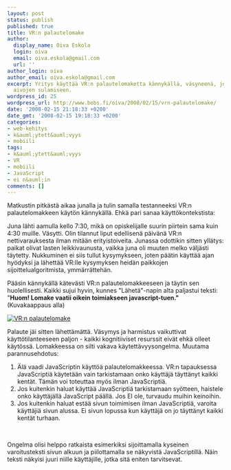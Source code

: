 ```yaml
---
layout: post
status: publish
published: true
title: VR:n palautelomake
author:
  display_name: Oiva Eskola
  login: oiva
  email: oiva.eskola@gmail.com
  url: ''
author_login: oiva
author_email: oiva.eskola@gmail.com
excerpt: Yritys käyttää VR:n palautelomaketta kännykällä, väsyneenä, johti käyttäjän
  aivojen sulamiseen.
wordpress_id: 25
wordpress_url: http://www.bobs.fi/oiva/2008/02/15/vrn-palautelomake/
date: '2008-02-15 21:18:33 +0200'
date_gmt: '2008-02-15 19:18:33 +0200'
categories:
- web-kehitys
- k&auml;ytett&auml;vyys
- mobiili
tags:
- k&auml;ytett&auml;vyys
- VR
- mobiili
- JavaScript
- ei n&auml;in
comments: []
---
```

<p>Matkustin pitk&auml;st&auml; aikaa junalla ja tulin samalla testanneeksi VR:n palautelomakkeen k&auml;yt&ouml;n k&auml;nnyk&auml;ll&auml;. Ehk&auml; pari sanaa k&auml;ytt&ouml;kontekstista:</p>
<p>Juna l&auml;hti aamulla kello 7:30, mik&auml; on opiskelijalle suurin piirtein sama kuin 4:30 muille. V&auml;sytti. Olin tilannut liput edellisen&auml; p&auml;iv&auml;n&auml; VR:n nettivarauksesta ilman mit&auml;&auml;n erityistoiveita. Junassa odottikin sitten yll&auml;tys: paikat olivat lasten leikkivaunusta, vaikka juna oli muuten melko v&auml;lj&auml;sti t&auml;ytetty. Nukkuminen ei siis tullut kysymykseen, joten p&auml;&auml;tin k&auml;ytt&auml;&auml; ajan hy&ouml;dyksi ja l&auml;hett&auml;&auml; VR:lle kysymyksen heid&auml;n paikkojen sijoittelualgoritmista, ymm&auml;rr&auml;tteh&auml;n.</p>
<p>P&auml;&auml;sin k&auml;nnyk&auml;ll&auml; k&auml;tev&auml;sti VR:n palautelomakkeeseen ja t&auml;ytin sen huolellisesti. Kaikki sujui hyvin, kunnes "L&auml;het&auml;"-napin alta paljastui teksti: "<strong>Huom! Lomake vaatii oikein toimiakseen javascript-tuen." </strong>(Kuvakaappaus alla)</p>
<p><a href="{{ site.baseurl }}/images/2008/02/vr_palaute2.PNG" title="VR:n palautelomake"><img src="{{ site.baseurl }}/images/2008/02/vr_palaute2.thumbnail.PNG" alt="VR:n palautelomake" /></a></p>
<p>Palaute j&auml;i sitten l&auml;hett&auml;m&auml;tt&auml;. V&auml;symys ja harmistus vaikuttivat k&auml;ytt&ouml;tilanteeseen paljon - kaikki kognitiiviset resurssit eiv&auml;t ehk&auml; olleet k&auml;yt&ouml;ss&auml;. Lomakkeessa on silti vakava k&auml;ytett&auml;vyysongelma. Muutama parannusehdotus:</p>
<ol>
<li>&Auml;l&auml; vaadi JavaScriptin k&auml;ytt&ouml;&auml; palautelomakkeessa. VR:n tapauksessa JavaScripti&auml; k&auml;ytet&auml;&auml;n vain tarkistamaan onko k&auml;ytt&auml;j&auml; t&auml;ytt&auml;nyt kaikki kent&auml;t. T&auml;m&auml;n voi toteuttaa my&ouml;s ilman JavaScripti&auml;.</li>
<li>Jos kuitenkin haluat k&auml;ytt&auml;&auml; JavaScripti&auml; tarkistamaan sy&ouml;tteen, haistele onko k&auml;ytt&auml;j&auml;ll&auml; JavaScript p&auml;&auml;ll&auml;. Jos EI ole, turvaudu muihin keinoihin.</li>
<li>Jos kuitenkin haluat est&auml;&auml; sivun toimimisen ilman JavaScripti&auml;, varoita k&auml;ytt&auml;ji&auml; sivun alussa. Ei sivun lopussa kun k&auml;ytt&auml;j&auml; on jo t&auml;ytt&auml;nyt kaikki kent&auml;t turhaan.</li>
</ol><br />
<p>Ongelma olisi helppo ratkaista esimerkiksi sijoittamalla kyseinen varoitusteksti sivun alkuun ja piilottamalla se  n&auml;kyvist&auml; JavaScriptill&auml;. N&auml;in teksti n&auml;kyisi juuri niille k&auml;ytt&auml;jille, jotka sit&auml; eniten tarvitsevat.</p>
